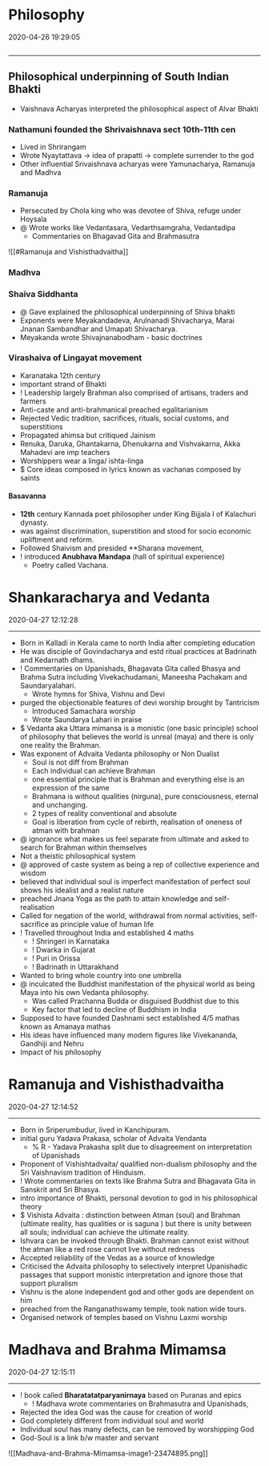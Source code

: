 # Philosophy
2020-04-26 19:29:05
            
```toc
```
---


## Philosophical underpinning of South Indian Bhakti
-   Vaishnava Acharyas interpreted the philosophical aspect of Alvar Bhakti

### Nathamuni founded the Shrivaishnava sect 10th-11th cen
-   Lived in Shrirangam
-   Wrote Nyaytattava -> idea of prapatti -> complete surrender to the god
-   Other influential Srivaishnava acharyas were Yamunacharya, Ramanuja and Madhva

### Ramanuja
-   Persecuted by Chola king who was devotee of Shiva, refuge under Hoysala
- @ Wrote works like Vedantasara, Vedarthsamgraha, Vedantadipa
	- Commentaries on Bhagavad Gita and Brahmasutra

![[#Ramanuja and Vishisthadvaitha]]

### Madhva
 
###    Shaiva Siddhanta
- @  Gave explained the philosophical underpinning of Shiva bhakti
-   Exponents were Meyakandadeva, Arulnanadi Shivacharya, Marai Jnanan Sambandhar and Umapati Shivacharya.
-   Meyakanda wrote Shivajnanabodham - basic doctrines

###    Virashaiva of Lingayat movement
-   Karanataka 12th century
-  important strand of Bhakti 
- ! Leadership largely Brahman also comprised of artisans, traders and farmers
-   Anti-caste and anti-brahmanical preached egalitarianism
-   Rejected Vedic tradition, sacrifices, rituals, social customs, and superstitions
-   Propagated ahimsa but critiqued Jainism
-   Renuka, Daruka, Ghantakarna, Dhenukarna and Vishvakarna, Akka Mahadevi are imp teachers
-  Worshippers wear a linga/ ishta-linga
- $ Core ideas composed in lyrics known as vachanas composed by saints

####   Basavanna 
-  **12th** century Kannada poet philosopher under King Bijjala I of Kalachuri dynasty.
- was against discrimination, superstition and stood for socio economic upliftment and reform. 
- Followed Shaivism and presided **Sharana movement,  
- !  introduced **Anubhava Mandapa** (hall of spiritual experience)
	- Poetry called Vachana.


# Shankaracharya and Vedanta
2020-04-27 12:12:28
            
---

- Born in Kalladi in Kerala came to north India after completing education
- He was disciple of Govindacharya and estd ritual practices at Badrinath and Kedarnath dhams.
- !  Commentaries on Upanishads, Bhagavata Gita called Bhasya and Brahma Sutra including Vivekachudamani, Maneesha Pachakam and Saundaryalahari.
	- Wrote hymns for Shiva, Vishnu and Devi
-   purged the objectionable features of devi worship brought by Tantricism
    -   Introduced Samachara worship
    -   Wrote Saundarya Lahari in praise
- $  Vedanta aka Uttara mimansa is a monistic (one basic principle) school of philosophy that believes the world is unreal (maya) and there is only one reality the Brahman.
-   Was exponent of Advaita Vedanta philosophy or Non Dualist
    -   Soul is not diff from Brahman
    -   Each individual can achieve Brahman
    -   one essential principle that is Brahman and everything else is an expression of the same
    -   Brahmana is without qualities (nirguna), pure consciousness, eternal and unchanging.
    -   2 types of reality conventional and absolute
    -   Goal is liberation from cycle of rebirth, realisation of oneness of atman with brahman
- @  ignorance what makes us feel separate from ultimate and asked to search for Brahman within themselves
-   Not a theistic philosophical system
- @  approved of caste system as being a rep of collective experience and wisdom
-   believed that individual soul is imperfect manifestation of perfect soul shows his idealist and a realist nature
-   preached Jnana Yoga as the path to attain knowledge and self-realisation
-   Called for negation of the world, withdrawal from normal activities, self-sacrifice as principle value of human life
- !  Travelled throughout India and established 4 maths
    - !  Shringeri in Karnataka
    - ! Dwarka in Gujarat
    - !  Puri in Orissa
    - ! Badrinath in Uttarakhand
-   Wanted to bring whole country into one umbrella
- @  inculcated the Buddhist manifestation of the physical world as being Maya into his own Vedanta philosophy.
	-   Was called Prachanna Budda or disguised Buddhist due to this
	- Key factor that led to decline of Buddhism in India
-   Supposed to have founded Dashnami sect established 4/5 mathas known as Amanaya mathas
-   His ideas have influenced many modern figures like Vivekananda, Gandhiji and Nehru
-   Impact of his philosophy

# Ramanuja and Vishisthadvaitha
2020-04-27 12:14:52
            
---

-   Born in Sriperumbudur, lived in Kanchipuram.
-   initial guru Yadava Prakasa, scholar of Advaita Vendanta
	- %  R - Yadava Prakasha split due to disagreement on interpretation of Upanishads
-   Proponent of Vishishtadvaita/ qualified non-dualism philosophy and the Sri Vaishnavism tradition of Hinduism.
- ! Wrote commentaries on texts like Brahma Sutra and Bhagavata Gita in Sanskrit and Sri Bhasya.
-   intro importance of Bhakti, personal devotion to god in his philosophical theory
- $ Vishista Advaita : distinction between Atman (soul) and Brahman (ultimate reality, has qualities or is saguna ) but there is unity between all souls; individual can achieve the ultimate reality.
-   Ishvara can be invoked through Bhakti. Brahman cannot exist without the atman like a red rose cannot live without redness
-   Accepted reliability of the Vedas as a source of knowledge
-   Criticised the Advaita philosophy to selectively interpret Upanishadic passages that support monistic interpretation and ignore those that support pluralism
-   Vishnu is the alone independent god and other gods are dependent on him
-   preached from the Ranganathswamy temple, took nation wide tours.
-   Organised network of temples based on Vishnu Laxmi worship

# Madhava and Brahma Mimamsa
2020-04-27 12:15:11
            
---

- !  book called **Bharatatatparyanirnaya** based on Puranas and epics
	- !  Madhava wrote commentaries on Brahmasutra and Upanishads,
-   Rejected the idea God was the cause for creation of world
-   God completely different from individual soul and world
-   Individual soul has many defects, can be removed by worshipping God
-   God-Soul is a link b/w master and servant
 

![[Madhava-and-Brahma-Mimamsa-image1-23474895.png]]